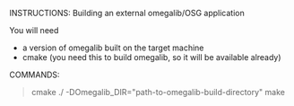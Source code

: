 INSTRUCTIONS: Building an external omegalib/OSG application

You will need
- a version of omegalib built on the target machine
- cmake (you need this to build omegalib, so it will be available already)

COMMANDS:
> cmake ./ -DOmegalib_DIR="path-to-omegalib-build-directory"
> make